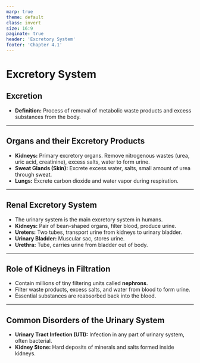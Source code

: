 ```yaml
---
marp: true
theme: default
class: invert
size: 16:9
paginate: true
header: 'Excretory System'
footer: 'Chapter 4.1'
---
```


# Excretory System

## Excretion

*   **Definition:** Process of removal of metabolic waste products and excess substances from the body.

---

## Organs and their Excretory Products

*   **Kidneys:** Primary excretory organs. Remove nitrogenous wastes (urea, uric acid, creatinine), excess salts, water to form urine.
*   **Sweat Glands (Skin):** Excrete excess water, salts, small amount of urea through sweat.
*   **Lungs:** Excrete carbon dioxide and water vapor during respiration.

---

## Renal Excretory System

*   The urinary system is the main excretory system in humans.
*   **Kidneys:** Pair of bean-shaped organs, filter blood, produce urine.
*   **Ureters:** Two tubes, transport urine from kidneys to urinary bladder.
*   **Urinary Bladder:** Muscular sac, stores urine.
*   **Urethra:** Tube, carries urine from bladder out of body.

---

## Role of Kidneys in Filtration

*   Contain millions of tiny filtering units called **nephrons**.
*   Filter waste products, excess salts, and water from blood to form urine.
*   Essential substances are reabsorbed back into the blood.

---

## Common Disorders of the Urinary System

*   **Urinary Tract Infection (UTI):** Infection in any part of urinary system, often bacterial.
*   **Kidney Stone:** Hard deposits of minerals and salts formed inside kidneys.
